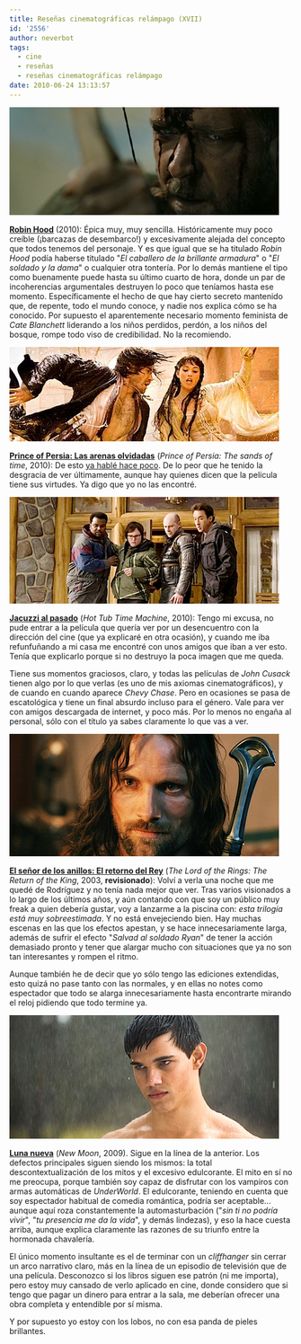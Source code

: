 ```yaml
---
title: Reseñas cinematográficas relámpago (XVII)
id: '2556'
author: neverbot
tags:
  - cine
  - reseñas
  - reseñas cinematográficas relámpago
date: 2010-06-24 13:13:57
---
```


![Captura de pantalla 2010-06-24 a las 12.26.33.png](./resenas-cinematograficas-relampago-xvii/Captura-de-pantalla-2010-06-24-a-las-12.26.33.png)  

**[Robin Hood](http://www.imdb.com/title/tt0955308/)** (2010): Épica muy, muy sencilla. Históricamente muy poco creíble (¡barcazas de desembarco!) y excesivamente alejada del concepto que todos tenemos del personaje. Y es que igual que se ha titulado _Robin Hood_ podía haberse titulado "_El caballero de la brillante armadura_" o "_El soldado y la dama_" o cualquier otra tontería. Por lo demás mantiene el tipo como buenamente puede hasta su último cuarto de hora, donde un par de incoherencias argumentales destruyen lo poco que teníamos hasta ese momento. Específicamente el hecho de que hay cierto secreto mantenido que, de repente, todo el mundo conoce, y nadie nos explica cómo se ha conocido. Por supuesto el aparentemente necesario momento feminista de _Cate Blanchett_ liderando a los niños perdidos, perdón, a los niños del bosque, rompe todo viso de credibilidad. No la recomiendo.  

![Captura de pantalla 2010-06-24 a las 12.37.53.png](./resenas-cinematograficas-relampago-xvii/Captura-de-pantalla-2010-06-24-a-las-12.37.53.png)  

**[Prince of Persia: Las arenas olvidadas](http://www.imdb.com/title/tt0473075/)** (_Prince of Persia: The sands of time_, 2010): De esto [ya hablé hace poco](/prince-of-persia-las-arenas-olvidadas/). De lo peor que he tenido la desgracia de ver últimamente, aunque hay quienes dicen que la película tiene sus virtudes. Ya digo que yo no las encontré.

![Captura de pantalla 2010-06-24 a las 12.43.27.png](./resenas-cinematograficas-relampago-xvii/Captura-de-pantalla-2010-06-24-a-las-12.43.27.png)

**[Jacuzzi al pasado](http://www.imdb.com/title/tt1231587/)** (_Hot Tub Time Machine_, 2010): Tengo mi excusa, no pude entrar a la película que quería ver por un desencuentro con la dirección del cine (que ya explicaré en otra ocasión), y cuando me iba refunfuñando a mi casa me encontré con unos amigos que iban a ver esto. Tenía que explicarlo porque si no destruyo la poca imagen que me queda.

Tiene sus momentos graciosos, claro, y todas las películas de _John Cusack_ tienen algo por lo que verlas (es uno de mis axiomas cinematográficos), y de cuando en cuando aparece _Chevy Chase_. Pero en ocasiones se pasa de escatológica y tiene un final absurdo incluso para el género. Vale para ver con amigos descargada de internet, y poco más. Por lo menos no engaña al personal, sólo con el título ya sabes claramente lo que vas a ver.

![Captura de pantalla 2010-06-24 a las 12.57.47.png](./resenas-cinematograficas-relampago-xvii/Captura-de-pantalla-2010-06-24-a-las-12.57.47.png)

**[El señor de los anillos: El retorno del Rey](http://www.imdb.com/title/tt0167260/)** (_The Lord of the Rings: The Return of the King_, 2003, **revisionado**): Volví a verla una noche que me quedé de Rodríguez y no tenía nada mejor que ver. Tras varios visionados a lo largo de los últimos años, y aún contando con que soy un público muy freak a quien debería gustar, voy a lanzarme a la piscina con: _esta trilogía está muy sobreestimada_. Y no está envejeciendo bien. Hay muchas escenas en las que los efectos apestan, y se hace innecesariamente larga, además de sufrir el efecto "_Salvad al soldado Ryan_" de tener la acción demasiado pronto y tener que alargar mucho con situaciones que ya no son tan interesantes y rompen el ritmo.

Aunque también he de decir que yo sólo tengo las ediciones extendidas, esto quizá no pase tanto con las normales, y en ellas no notes como espectador que todo se alarga innecesariamente hasta encontrarte mirando el reloj pidiendo que todo termine ya.

![Captura de pantalla 2010-06-24 a las 13.05.21.png](./resenas-cinematograficas-relampago-xvii/Captura-de-pantalla-2010-06-24-a-las-13.05.21.png)  

**[Luna nueva](http://www.imdb.com/title/tt1259571/)** (_New Moon_, 2009). Sigue en la línea de la anterior. Los defectos principales siguen siendo los mismos: la total descontextualización de los mitos y el excesivo edulcorante. El mito en sí no me preocupa, porque también soy capaz de disfrutar con los vampiros con armas automáticas de _UnderWorld_. El edulcorante, teniendo en cuenta que soy espectador habitual de comedia romántica, podría ser aceptable... aunque aquí roza constantemente la automasturbación ("_sin ti no podría vivir_", "_tu presencia me da la vida_", y demás lindezas), y eso la hace cuesta arriba, aunque explica claramente las razones de su triunfo entre la hormonada chavalería.

El único momento insultante es el de terminar con un _cliffhanger_ sin cerrar un arco narrativo claro, más en la línea de un episodio de televisión que de una película. Desconozco si los libros siguen ese patrón (ni me importa), pero estoy muy cansado de verlo aplicado en cine, donde considero que si tengo que pagar un dinero para entrar a la sala, me deberían ofrecer una obra completa y entendible por sí misma.

Y por supuesto yo estoy con los lobos, no con esa panda de pieles brillantes.